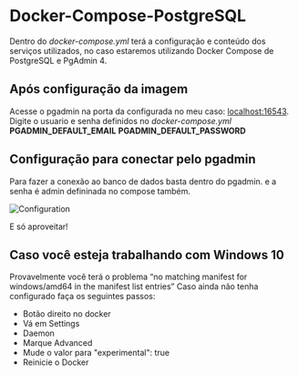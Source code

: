 # Docker-Compose-PostgreSQL
Dentro do *docker-compose.yml* terá a configuração e conteúdo dos serviços utilizados, no caso estaremos utilizando Docker Compose de  PostgreSQL e PgAdmin 4.

## Após configuração da imagem 
Acesse o pgadmin na porta da configurada no meu caso: [localhost:16543](http://localhost:16543/).
Digite o usuario e senha definidos no *docker-compose.yml* **PGADMIN_DEFAULT_EMAIL** **PGADMIN_DEFAULT_PASSWORD**

## Configuração para conectar pelo pgadmin
Para fazer a conexão ao banco de dados basta dentro do pgadmin.
e a senha é admin defininada no compose também.

![Configuration](https://i.imgur.com/fEgEpIk.png)

E só aproveitar!

## Caso você esteja trabalhando com Windows 10 
Provavelmente você terá o problema “no matching manifest for windows/amd64 in the manifest list entries”
Caso ainda não tenha configurado faça os seguintes passos:

* Botão direito no docker 
* Vá em Settings
* Daemon
* Marque Advanced
* Mude o valor para "experimental": true
* Reinicie o Docker
